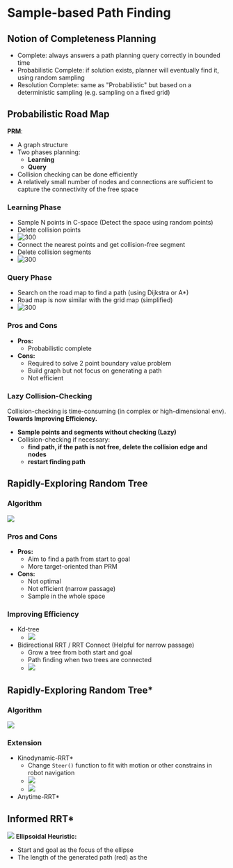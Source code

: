 # Sample-based Path Finding
## Notion of Completeness Planning
+ Complete: always answers a path planning query correctly in bounded time
+ Probabilistic Complete: if solution exists, planner will eventually find it, using random sampling
+ Resolution Complete: same as "Probabilistic" but based on a deterministic sampling (e.g. sampling on a fixed grid)

## Probabilistic Road Map
**PRM**:
+ A graph structure
+ Two phases planning:
	+ **Learning** 
	+ **Query**
+ Collision checking can be done efficiently
+ A relatively small number of nodes and connections are sufficient to capture the connectivity of the free space
### Learning Phase
+ Sample N points in C-space (Detect the space using random points)
+ Delete collision points
+ ![300](../Resource/sample_based_path_finding_img_2.png)
+ Connect the nearest points and get collision-free segment 
+ Delete collision segments
+ ![300](../Resource/sample_based_path_finding_img_3.png)
### Query Phase
+ Search on the road map to find a path (using Dijkstra or A*)
+ Road map is now similar with the grid map (simplified)
+ ![300](../Resource/sample_based_path_finding_img_4.png)

### Pros and Cons
+ **Pros:**
	+ Probabilistic complete
+ **Cons:**
	+ Required to solve 2 point boundary value problem
	+ Build graph but not focus on generating a path
	+ Not efficient

### Lazy Collision-Checking
Collision-checking is time-consuming (in complex or high-dimensional env).  
**Towards Improving Efficiency.**
+ **Sample points and segments without checking (Lazy)**
+ Collision-checking if necessary: 
	+ **find path, if the path is not free, delete the collision edge and nodes**
	+ **restart finding path**

## Rapidly-Exploring Random Tree

### Algorithm
![](../Resource/sample_based_path_finding_img_5.png)

### Pros and Cons
+ **Pros:**
	+ Aim to find a path from start to goal
	+ More target-oriented than PRM
+ **Cons:**
	+ Not optimal
	+ Not efficient (narrow passage)
	+ Sample in the whole space

### Improving Efficiency
+ Kd-tree
	+ ![](../Resource/sample_based_path_finding_img_6.png)
+  Bidirectional RRT / RRT Connect (Helpful for narrow passage)
	+ Grow a tree from both start and goal
	+ Path finding when two trees are connected
	+ ![](../Resource/sample_based_path_finding_img_7.png)

## Rapidly-Exploring Random Tree*

### Algorithm
 ![](../Resource/sample_based_path_finding_img_8.png)

### Extension
+ Kinodynamic-RRT*
	+ Change `Steer()` function to fit with motion or other constrains in robot navigation
	+ ![](../Resource/sample_based_path_finding_img_9.png)
	+ ![](../Resource/sample_based_path_finding_img_10.png)
+ Anytime-RRT*

## Informed RRT*
![](../Resource/sample_based_path_finding_img_11.png)
**Ellipsoidal Heuristic:**
+ Start and goal as the focus of the ellipse
+ The length of the generated path (red) as the 


